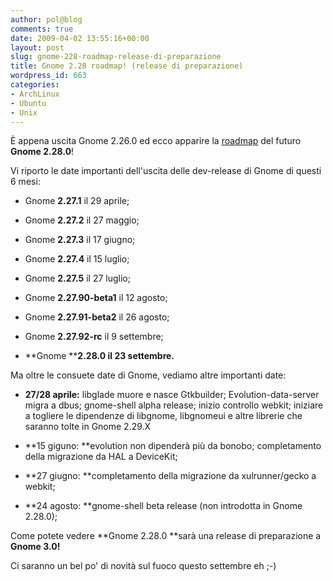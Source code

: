 ```yaml
---
author: pol@blog
comments: true
date: 2009-04-02 13:55:16+00:00
layout: post
slug: gnome-228-roadmap-release-di-preparazione
title: Gnome 2.28 roadmap! (release di preparazione)
wordpress_id: 663
categories:
- ArchLinux
- Ubuntu
- Unix
---
```


È appena uscita Gnome 2.26.0 ed ecco apparire la [roadmap](http://live.gnome.org/TwoPointTwentyseven) del futuro **Gnome 2.28.0**!

Vi riporto le date importanti dell'uscita delle dev-release di Gnome di questi 6 mesi:



	
  * Gnome **2.27.1** il 29 aprile;

	
  * Gnome **2.27.2** il 27 maggio;

	
  * Gnome **2.27.3** il 17 giugno;

	
  * Gnome **2.27.4** il 15 luglio;

	
  * Gnome **2.27.5** il 27 luglio;

	
  * Gnome **2.27.90-beta1** il 12 agosto;

	
  * Gnome **2.27.91-beta2** il 26 agosto;

	
  * Gnome **2.27.92-rc** il 9 settembre;

	
  * **Gnome ****2.28.0 il 23 settembre.**


Ma oltre le consuete date di Gnome, vediamo altre importanti date:

	
  * **27/28 aprile:** libglade muore e nasce Gtkbuilder; Evolution-data-server migra a dbus; gnome-shell alpha release; inizio controllo webkit; iniziare a togliere le dipendenze di libgnome, libgnomeui e altre librerie che saranno tolte in Gnome 2.29.X

	
  * **15 giguno: **evolution non dipenderà più da bonobo; completamento della migrazione da HAL a DeviceKit;

	
  * **27 giugno: **completamento della migrazione da xulrunner/gecko a webkit;

	
  * **24 agosto: **gnome-shell beta release (non introdotta in Gnome 2.28.0);


Come potete vedere **Gnome 2.28.0 **sarà una release di preparazione a **Gnome 3.0!**

Ci saranno un bel po' di novità sul fuoco questo settembre eh ;-)
